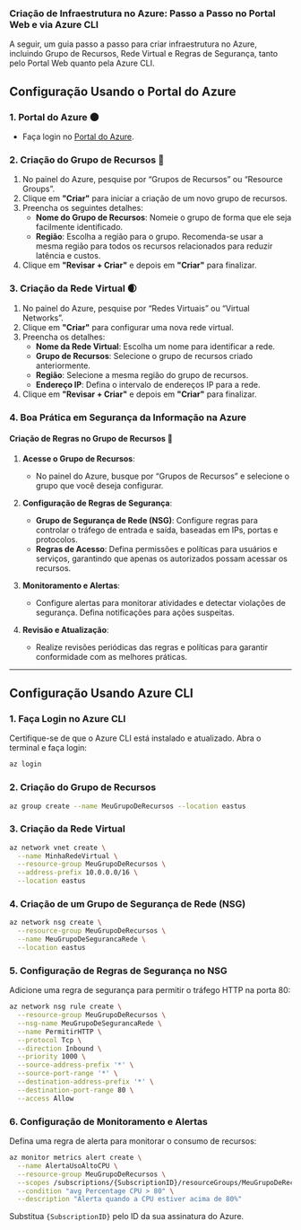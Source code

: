 ### Criação de Infraestrutura no Azure: Passo a Passo no Portal Web e via Azure CLI

A seguir, um guia passo a passo para criar infraestrutura no Azure, incluindo Grupo de Recursos, Rede Virtual e Regras de Segurança, tanto pelo Portal Web quanto pela Azure CLI.

## Configuração Usando o Portal do Azure

### 1. Portal do Azure 🌑

- Faça login no [Portal do Azure](https://portal.azure.com).

### 2. Criação do Grupo de Recursos 📁

1. No painel do Azure, pesquise por “Grupos de Recursos” ou “Resource Groups”.
2. Clique em **"Criar"** para iniciar a criação de um novo grupo de recursos.
3. Preencha os seguintes detalhes:
   - **Nome do Grupo de Recursos**: Nomeie o grupo de forma que ele seja facilmente identificado.
   - **Região**: Escolha a região para o grupo. Recomenda-se usar a mesma região para todos os recursos relacionados para reduzir latência e custos.
4. Clique em **"Revisar + Criar"** e depois em **"Criar"** para finalizar.

### 3. Criação da Rede Virtual 🌒

1. No painel do Azure, pesquise por “Redes Virtuais” ou “Virtual Networks”.
2. Clique em **"Criar"** para configurar uma nova rede virtual.
3. Preencha os detalhes:
   - **Nome da Rede Virtual**: Escolha um nome para identificar a rede.
   - **Grupo de Recursos**: Selecione o grupo de recursos criado anteriormente.
   - **Região**: Selecione a mesma região do grupo de recursos.
   - **Endereço IP**: Defina o intervalo de endereços IP para a rede.
4. Clique em **"Revisar + Criar"** e depois em **"Criar"** para finalizar.

### 4. Boa Prática em Segurança da Informação na Azure

#### Criação de Regras no Grupo de Recursos 🏴

1. **Acesse o Grupo de Recursos**:
   - No painel do Azure, busque por “Grupos de Recursos” e selecione o grupo que você deseja configurar.

2. **Configuração de Regras de Segurança**:
   - **Grupo de Segurança de Rede (NSG)**: Configure regras para controlar o tráfego de entrada e saída, baseadas em IPs, portas e protocolos.
   - **Regras de Acesso**: Defina permissões e políticas para usuários e serviços, garantindo que apenas os autorizados possam acessar os recursos.

3. **Monitoramento e Alertas**:
   - Configure alertas para monitorar atividades e detectar violações de segurança. Defina notificações para ações suspeitas.

4. **Revisão e Atualização**:
   - Realize revisões periódicas das regras e políticas para garantir conformidade com as melhores práticas.

---

## Configuração Usando Azure CLI

### 1. Faça Login no Azure CLI

Certifique-se de que o Azure CLI está instalado e atualizado. Abra o terminal e faça login:

```bash
az login
```

### 2. Criação do Grupo de Recursos

```bash
az group create --name MeuGrupoDeRecursos --location eastus
```

### 3. Criação da Rede Virtual

```bash
az network vnet create \
  --name MinhaRedeVirtual \
  --resource-group MeuGrupoDeRecursos \
  --address-prefix 10.0.0.0/16 \
  --location eastus
```

### 4. Criação de um Grupo de Segurança de Rede (NSG)

```bash
az network nsg create \
  --resource-group MeuGrupoDeRecursos \
  --name MeuGrupoDeSegurancaRede \
  --location eastus
```

### 5. Configuração de Regras de Segurança no NSG

Adicione uma regra de segurança para permitir o tráfego HTTP na porta 80:

```bash
az network nsg rule create \
  --resource-group MeuGrupoDeRecursos \
  --nsg-name MeuGrupoDeSegurancaRede \
  --name PermitirHTTP \
  --protocol Tcp \
  --direction Inbound \
  --priority 1000 \
  --source-address-prefix '*' \
  --source-port-range '*' \
  --destination-address-prefix '*' \
  --destination-port-range 80 \
  --access Allow
```

### 6. Configuração de Monitoramento e Alertas

Defina uma regra de alerta para monitorar o consumo de recursos:

```bash
az monitor metrics alert create \
  --name AlertaUsoAltoCPU \
  --resource-group MeuGrupoDeRecursos \
  --scopes /subscriptions/{SubscriptionID}/resourceGroups/MeuGrupoDeRecursos/providers/Microsoft.Compute/virtualMachines/MinhaVM \
  --condition "avg Percentage CPU > 80" \
  --description "Alerta quando a CPU estiver acima de 80%"
```

Substitua `{SubscriptionID}` pelo ID da sua assinatura do Azure.